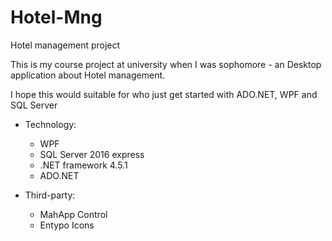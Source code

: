 # Hotel-Mng
Hotel management project

This is my course project at university when I was sophomore - an Desktop application about Hotel management.

I hope this would suitable for who just get started with ADO.NET, WPF and SQL Server

- Technology:
  + WPF
  + SQL Server 2016 express
  + .NET framework 4.5.1
  + ADO.NET
  
- Third-party:
  + MahApp Control
  + Entypo Icons
